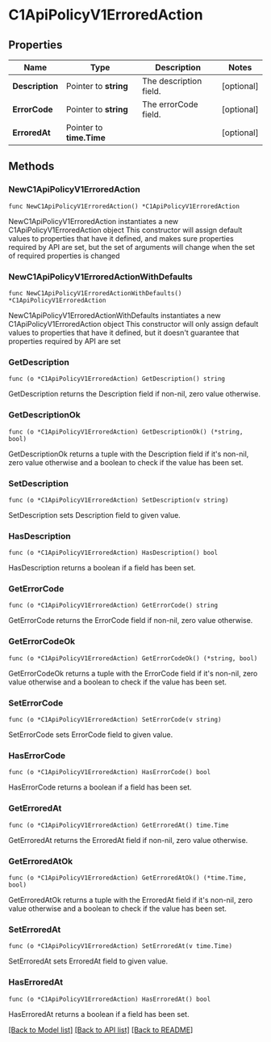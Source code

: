 # C1ApiPolicyV1ErroredAction

## Properties

Name | Type | Description | Notes
------------ | ------------- | ------------- | -------------
**Description** | Pointer to **string** | The description field. | [optional] 
**ErrorCode** | Pointer to **string** | The errorCode field. | [optional] 
**ErroredAt** | Pointer to **time.Time** |  | [optional] 

## Methods

### NewC1ApiPolicyV1ErroredAction

`func NewC1ApiPolicyV1ErroredAction() *C1ApiPolicyV1ErroredAction`

NewC1ApiPolicyV1ErroredAction instantiates a new C1ApiPolicyV1ErroredAction object
This constructor will assign default values to properties that have it defined,
and makes sure properties required by API are set, but the set of arguments
will change when the set of required properties is changed

### NewC1ApiPolicyV1ErroredActionWithDefaults

`func NewC1ApiPolicyV1ErroredActionWithDefaults() *C1ApiPolicyV1ErroredAction`

NewC1ApiPolicyV1ErroredActionWithDefaults instantiates a new C1ApiPolicyV1ErroredAction object
This constructor will only assign default values to properties that have it defined,
but it doesn't guarantee that properties required by API are set

### GetDescription

`func (o *C1ApiPolicyV1ErroredAction) GetDescription() string`

GetDescription returns the Description field if non-nil, zero value otherwise.

### GetDescriptionOk

`func (o *C1ApiPolicyV1ErroredAction) GetDescriptionOk() (*string, bool)`

GetDescriptionOk returns a tuple with the Description field if it's non-nil, zero value otherwise
and a boolean to check if the value has been set.

### SetDescription

`func (o *C1ApiPolicyV1ErroredAction) SetDescription(v string)`

SetDescription sets Description field to given value.

### HasDescription

`func (o *C1ApiPolicyV1ErroredAction) HasDescription() bool`

HasDescription returns a boolean if a field has been set.

### GetErrorCode

`func (o *C1ApiPolicyV1ErroredAction) GetErrorCode() string`

GetErrorCode returns the ErrorCode field if non-nil, zero value otherwise.

### GetErrorCodeOk

`func (o *C1ApiPolicyV1ErroredAction) GetErrorCodeOk() (*string, bool)`

GetErrorCodeOk returns a tuple with the ErrorCode field if it's non-nil, zero value otherwise
and a boolean to check if the value has been set.

### SetErrorCode

`func (o *C1ApiPolicyV1ErroredAction) SetErrorCode(v string)`

SetErrorCode sets ErrorCode field to given value.

### HasErrorCode

`func (o *C1ApiPolicyV1ErroredAction) HasErrorCode() bool`

HasErrorCode returns a boolean if a field has been set.

### GetErroredAt

`func (o *C1ApiPolicyV1ErroredAction) GetErroredAt() time.Time`

GetErroredAt returns the ErroredAt field if non-nil, zero value otherwise.

### GetErroredAtOk

`func (o *C1ApiPolicyV1ErroredAction) GetErroredAtOk() (*time.Time, bool)`

GetErroredAtOk returns a tuple with the ErroredAt field if it's non-nil, zero value otherwise
and a boolean to check if the value has been set.

### SetErroredAt

`func (o *C1ApiPolicyV1ErroredAction) SetErroredAt(v time.Time)`

SetErroredAt sets ErroredAt field to given value.

### HasErroredAt

`func (o *C1ApiPolicyV1ErroredAction) HasErroredAt() bool`

HasErroredAt returns a boolean if a field has been set.


[[Back to Model list]](../README.md#documentation-for-models) [[Back to API list]](../README.md#documentation-for-api-endpoints) [[Back to README]](../README.md)


